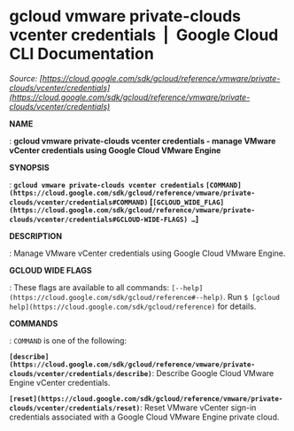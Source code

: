 # gcloud vmware private-clouds vcenter credentials  |  Google Cloud CLI Documentation

*Source: [https://cloud.google.com/sdk/gcloud/reference/vmware/private-clouds/vcenter/credentials](https://cloud.google.com/sdk/gcloud/reference/vmware/private-clouds/vcenter/credentials)*

**NAME**

: **gcloud vmware private-clouds vcenter credentials - manage VMware vCenter credentials using Google Cloud VMware Engine**

**SYNOPSIS**

: **`gcloud vmware private-clouds vcenter credentials` `[COMMAND](https://cloud.google.com/sdk/gcloud/reference/vmware/private-clouds/vcenter/credentials#COMMAND)` [`[GCLOUD_WIDE_FLAG](https://cloud.google.com/sdk/gcloud/reference/vmware/private-clouds/vcenter/credentials#GCLOUD-WIDE-FLAGS) …`]**

**DESCRIPTION**

: Manage VMware vCenter credentials using Google Cloud VMware Engine.

**GCLOUD WIDE FLAGS**

: These flags are available to all commands: `[--help](https://cloud.google.com/sdk/gcloud/reference#--help)`.
Run `$ [gcloud help](https://cloud.google.com/sdk/gcloud/reference)` for details.

**COMMANDS**

: ``COMMAND`` is one of the following:

**`[describe](https://cloud.google.com/sdk/gcloud/reference/vmware/private-clouds/vcenter/credentials/describe)`**:
Describe Google Cloud VMware Engine vCenter credentials.

**`[reset](https://cloud.google.com/sdk/gcloud/reference/vmware/private-clouds/vcenter/credentials/reset)`**:
Reset VMware vCenter sign-in credentials associated with a Google Cloud VMware
Engine private cloud.